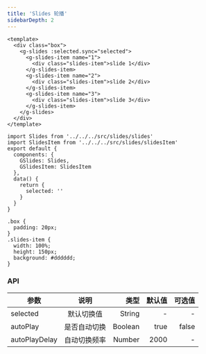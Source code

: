 ```yaml
---
title: 'Slides 轮播'
sidebarDepth: 2
---
```


<ClientOnly>
  <slides-demo-1/>
</ClientOnly>

```vue{4}
<template>
  <div class="box">
    <g-slides :selected.sync="selected">
      <g-slides-item name="1">
        <div class="slides-item">slide 1</div>
      </g-slides-item>
      <g-slides-item name="2">
        <div class="slides-item">slide 2</div>
      </g-slides-item>
      <g-slides-item name="3">
        <div class="slides-item">slide 3</div>
      </g-slides-item>
    </g-slides>
  </div>
</template>
```

```js{4}
import Slides from '../../../src/slides/slides'
import SlidesItem from '../../../src/slides/slidesItem'
export default {
  components: {
    GSlides: Slides,
    GSlidesItem: SlidesItem
  },
  data() {
    return {
      selected: ''
    }
  }
}
```

```css{4}
.box {
  padding: 20px;
}
.slides-item {
  width: 100%;
  height: 150px;
  background: #dddddd;
}
```

### API

| 参数          |     说明     |    类型 | 默认值 | 可选值 |
| ------------- | :----------: | ------: | -----: | -----: |
| selected      |  默认切换值  |  String |      - |      - |
| autoPlay      | 是否自动切换 | Boolean |   true |  false |
| autoPlayDelay | 自动切换频率 |  Number |   2000 |      - |

